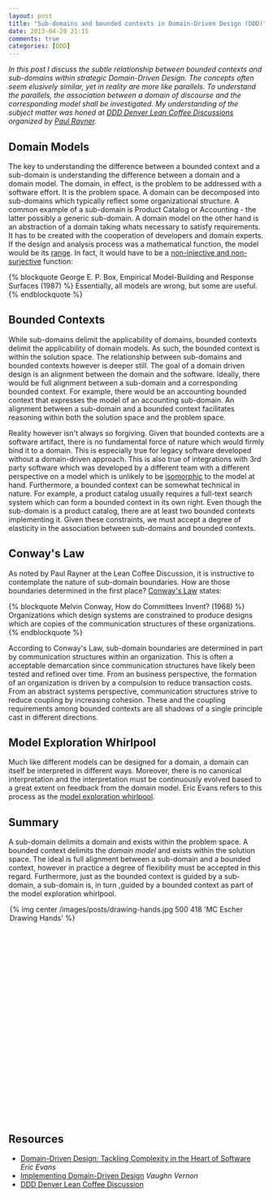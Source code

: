 ```yaml
---
layout: post
title: "Sub-domains and bounded contexts in Domain-Driven Design (DDD)"
date: 2013-04-29 21:15
comments: true
categories: [DDD]
---
```

_In this post I discuss the subtle relationship between bounded contexts and sub-domains within strategic Domain-Driven Design. The concepts often seem elusively similar, yet in reality are more like parallels. To understand the parallels, the association between a domain of discourse and the corresponding model shall be investigated. My understanding of the subject matter was honed at [DDD Denver Lean Coffee Discussions](http://vimeo.com/63635620) organized by [Paul Rayner](http://www.virtual-genius.com/)._

<!--more-->

## Domain Models

The key to understanding the difference between a bounded context and a sub-domain is understanding the difference between a domain and a domain model. The domain, in effect, is the problem to be addressed with a software effort. It is the problem space. A domain can be decomposed into sub-domains which typically reflect some organizational structure. A common example of a sub-domain is Product Catalog or Accounting - the latter possibly a generic sub-domain. A domain model on the other hand is an abstraction of a domain taking whats necessary to satisfy requirements. It has to be created with the cooperation of developers and domain experts. If the design and analysis process was a mathematical function, the model would be its [range](http://en.wikipedia.org/wiki/Range_\(mathematics\)). In fact, it would have to be a [non-injective and non-surjective](http://en.wikipedia.org/wiki/Bijection,_injection_and_surjection) function:

{% blockquote George E. P. Box, Empirical Model-Building and Response Surfaces (1987) %}
Essentially, all models are wrong, but some are useful.
{% endblockquote %}

## Bounded Contexts

While sub-domains delimit the applicability of domains, bounded contexts delimit the applicability of domain models. As such, the bounded context is within the solution space. The relationship between sub-domains and bounded contexts however is deeper still. The goal of a domain driven design is an alignment between the domain and the software. Ideally, there would be full alignment between a sub-domain and a corresponding bounded context. For example, there would be an accounting bounded context that expresses the model of an accounting sub-domain. An alignment between a sub-domain and a bounded context facilitates reasoning within both the solution space and the problem space. 

Reality however isn't always so forgiving. Given that bounded contexts are a software artifact, there is no fundamental force of nature which would firmly bind it to a domain. This is especially true for legacy software developed without a domain-driven approach. This is also true of integrations with 3rd party software which was developed by a different team with a different perspective on a model which is unlikely to be [isomorphic](http://en.wikipedia.org/wiki/Isomorphism) to the model at hand. Furthermore, a bounded context can be somewhat technical in nature. For example, a product catalog usually requires a full-text search system which can form a bounded context in its own right. Even though the sub-domain is a product catalog, there are at least two bounded contexts implementing it. Given these constraints, we must accept a degree of elasticity in the association between sub-domains and bounded contexts.

## Conway's Law

As noted by Paul Rayner at the Lean Coffee Discussion, it is instructive to contemplate the nature of sub-domain boundaries. How are those boundaries determined in the first place? [Conway's Law](http://en.wikipedia.org/wiki/Conway's_law) states:

{% blockquote Melvin Conway, How do Committees Invent? (1968) %}
Organizations which design systems are constrained to produce designs which are copies of the communication structures of these organizations.
{% endblockquote %}

According to Conway's Law, sub-domain boundaries are determined in part by communication structures within an organization. This is often a acceptable demarcation since communication structures have likely been tested and refined over time. From an business perspective, the formation of an organization is driven by a compulsion to reduce transaction costs. From an abstract systems perspective, communication structures strive to reduce coupling by increasing cohesion. These and the coupling requirements among bounded contexts are all shadows of a single principle cast in different directions.

## Model Exploration Whirlpool

Much like different models can be designed for a domain, a domain can itself be interpreted in different ways. Moreover, there is no canonical interpretation and the interpretation must be continuously evolved based to a great extent on feedback from the domain model. Eric Evans refers to this process as the [model exploration whirlpool](http://www.domainlanguage.com/ddd/whirlpool/Domain_Language_Model_Exploration_Whirlpool_v2010-06-19.pdf). 

## Summary

A sub-domain delimits a domain and exists within the problem space. A bounded context delimits the _domain model_ and exists within the solution space. The ideal is full alignment between a sub-domain and a bounded context, however in practice a degree of flexibility must be accepted in this regard. Furthermore, just as the bounded context is guided by a sub-domain, a sub-domain is, in turn ,guided by a bounded context as part of the model exploration whirlpool.

<div style="margin:0 auto;width:500px;height:418px;">
{% img center /images/posts/drawing-hands.jpg 500 418 'MC Escher Drawing Hands' %}
</div>

## Resources

- [Domain-Driven Design: Tackling Complexity in the Heart of Software](http://www.amazon.com/Domain-Driven-Design-Tackling-Complexity-Software/dp/0321125215) _Eric Evans_
- [Implementing Domain-Driven Design](http://www.amazon.com/Implementing-Domain-Driven-Design-Vaughn-Vernon/dp/0321834577) _Vaughn Vernon_
- [DDD Denver Lean Coffee Discussion](http://vimeo.com/63635620)
